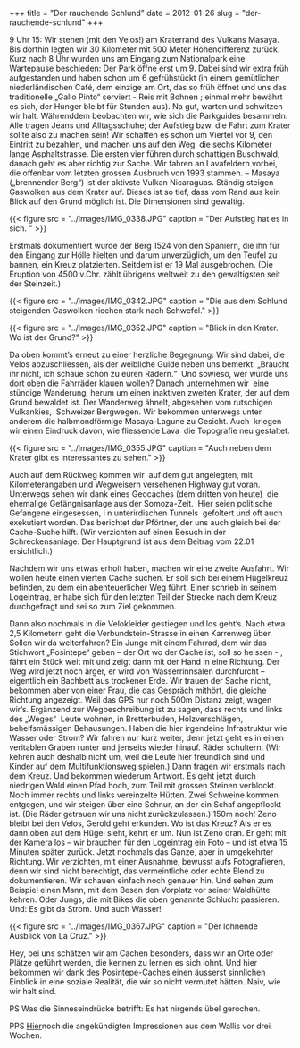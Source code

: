 +++
title = "Der rauchende Schlund"
date = 2012-01-26
slug = "der-rauchende-schlund"
+++

9 Uhr 15: Wir stehen (mit den Velos!) am Kraterrand des Vulkans Masaya.
Bis dorthin legten wir 30 Kilometer mit 500 Meter Höhendifferenz zurück.
Kurz nach 8 Uhr wurden uns am Eingang zum Nationalpark eine Wartepause
beschieden: Der Park öffne erst um 9. Dabei sind wir extra früh
aufgestanden und haben schon um 6 gefrühstückt (in einem gemütlichen
niederländischen Café, dem einzige am Ort, das so früh öffnet und uns
das traditionelle „Gallo Pinto“ serviert - Reis mit Bohnen ; einmal mehr
bewährt es sich, der Hunger bleibt für Stunden aus). Na gut, warten und
schwitzen wir halt. Währenddem beobachten wir, wie sich die Parkguides
besammeln. Alle tragen Jeans und Alltagsschuhe; der Aufstieg bzw. die
Fahrt zum Krater sollte also zu machen sein! Wir schaffen es schon um
Viertel vor 9, den Eintritt zu bezahlen, und machen uns auf den Weg, die
sechs Kilometer lange Asphaltstrasse. Die ersten vier führen durch
schattigen Buschwald, danach geht es aber richtig zur Sache. Wir fahren
an Lavafeldern vorbei, die offenbar vom letzten grossen Ausbruch von
1993 stammen. – Masaya („brennender Berg“) ist der aktivste Vulkan
Nicaraguas. Ständig steigen Gaswolken aus dem Krater auf. Dieses ist so
tief, dass vom Rand aus kein Blick auf den Grund möglich ist. Die
Dimensionen sind gewaltig.  

{{< figure src = "../images/IMG_0338.JPG" caption = "Der Aufstieg hat es in sich. " >}}

Erstmals dokumentiert wurde der Berg 1524 von den Spaniern, die ihn für
den Eingang zur Hölle hielten und darum unverzüglich, um den Teufel zu
bannen, ein Kreuz platzierten. Seitdem ist er 19 Mal ausgebrochen. (Die
Eruption von 4500 v.Chr. zählt übrigens weltweit zu den gewaltigsten
seit der Steinzeit.)  

{{< figure src = "../images/IMG_0342.JPG" caption = "Die aus dem Schlund steigenden Gaswolken riechen stark nach Schwefel." >}}

{{< figure src = "../images/IMG_0352.JPG" caption = "Blick in den Krater. Wo ist der Grund?" >}}

Da oben kommt’s erneut zu einer herzliche Begegnung: Wir sind dabei, die
Velos abzuschliessen, als der weibliche Guide neben uns bemerkt:
„Braucht ihr nicht, ich schaue schon zu euren Rädern.“  Und sowieso, wer
würde uns dort oben die Fahrräder klauen wollen? Danach unternehmen wir 
eine stündige Wanderung, herum um einen inaktiven zweiten Krater, der
auf dem Grund bewaldet ist. Der Wanderweg ähnelt, abgesehen vom
rutschigen Vulkankies,  Schweizer Bergwegen. Wir bekommen unterwegs
unter anderem die halbmondförmige Masaya-Lagune zu Gesicht. Auch 
kriegen wir einen Eindruck davon, wie fliessende Lava  die Topografie
neu gestaltet.  

{{< figure src = "../images/IMG_0355.JPG" caption = "Auch neben dem Krater gibt es interessantes zu sehen." >}}

Auch auf dem Rückweg kommen wir  auf dem gut angelegten, mit
Kilometerangaben und Wegweisern versehenen Highway gut voran. Unterwegs
sehen wir dank eines Geocaches (dem dritten von heute)  die ehemalige
Gefängnisanlage aus der Somoza-Zeit.  Hier seien politische Gefangene
eingesessen, i n unterirdischen Tunnels  gefoltert und oft auch
exekutiert worden. Das berichtet der Pförtner, der uns auch gleich bei
der Cache-Suche hilft. (Wir verzichten auf einen Besuch in der
Schreckensanlage. Der Hauptgrund ist aus dem Beitrag vom 22.01
ersichtlich.)

Nachdem wir uns etwas erholt haben, machen wir eine zweite Ausfahrt. Wir
wollen heute einen vierten Cache suchen. Er soll sich bei einem
Hügelkreuz befinden, zu dem ein abenteuerlicher Weg führt. Einer schrieb
in seinem Logeintrag, er habe sich für den letzten Teil der Strecke nach
dem Kreuz durchgefragt und sei so zum Ziel gekommen.  

Dann also nochmals in die Velokleider gestiegen und los geht’s. Nach
etwa 2,5 Kilometern geht die Verbundstein-Strasse in einen Karrenweg
über. Sollen wir da weiterfahren? Ein Junge mit einem Fahrrad, dem wir
das Stichwort „Posintepe“ geben – der Ort wo der Cache ist, soll so
heissen - , fährt ein Stück weit mit und zeigt dann mit der Hand in eine
Richtung. Der Weg wird jetzt noch ärger, er wird von Wasserrinnsalen
durchfurcht – eigentlich ein Bachbett aus trockener Erde. Wir trauen der
Sache nicht, bekommen aber von einer Frau, die das Gespräch mithört, die
gleiche Richtung angezeigt. Weil das GPS nur noch 500m Distanz zeigt,
wagen wir’s. Ergänzend zur Wegbeschreibung ist zu sagen, dass rechts und
links des „Weges“  Leute wohnen, in Bretterbuden, Holzverschlägen,
behelfsmässigen Behausungen. Haben die hier irgendeine Infrastruktur wie
Wasser oder Strom? Wir fahren nur kurz weiter, denn jetzt geht es in
einen veritablen Graben runter und jenseits wieder hinauf. Räder
schultern. (Wir kehren auch deshalb nicht um, weil die Leute hier
freundlich sind und Kinder auf dem Multifunktionsweg spielen.) Dann
fragen wir erstmals nach dem Kreuz. Und bekommen wiederum Antwort. Es
geht jetzt durch niedrigen Wald einen Pfad hoch, zum Teil mit grossen
Steinen verblockt. Noch immer rechts und links vereinzelte Hütten. Zwei
Schweine kommen entgegen, und wir steigen über eine Schnur, an der ein
Schaf angepflockt ist. (Die Räder getrauen wir uns nicht
zurückzulassen.) 150m noch! Zeno bleibt bei den Velos, Gerold geht
erkunden. Wo ist das Kreuz? Als er es dann oben auf dem Hügel sieht,
kehrt er um. Nun ist Zeno dran. Er geht mit der Kamera los – wir
brauchen für den Logeintrag ein Foto – und ist etwa 15 Minuten später
zurück. Jetzt nochmals das Ganze, aber in umgekehrter Richtung. Wir
verzichten, mit einer Ausnahme, bewusst aufs Fotografieren, denn wir
sind nicht berechtigt, das vermeintliche oder echte Elend zu
dokumentieren. Wir schauen einfach noch genauer hin. Und sehen zum
Beispiel einen Mann, mit dem Besen den Vorplatz vor seiner Waldhütte
kehren. Oder Jungs, die mit Bikes die oben genannte Schlucht passieren.
Und: Es gibt da Strom. Und auch Wasser!

{{< figure src = "../images/IMG_0367.JPG" caption = "Der lohnende Ausblick von La Cruz." >}}

Hey, bei uns schätzen wir am Cachen besonders, dass wir an Orte oder
Plätze geführt werden, die kennen zu lernen es sich lohnt. Und hier
bekommen wir dank des Posintepe-Caches einen äusserst sinnlichen
Einblick in eine soziale Realität, die wir so nicht vermutet hätten.
Naiv, wie wir halt sind.  

PS Was die Sinneseindrücke betrifft: Es hat nirgends übel gerochen.  

PPS
[Hier](http://www.dropbox.com/gallery/13774007/1/Wallis%20Winter%2011%2012?h=dbeb4a)noch
die angekündigten Impressionen aus dem Wallis vor drei Wochen.
